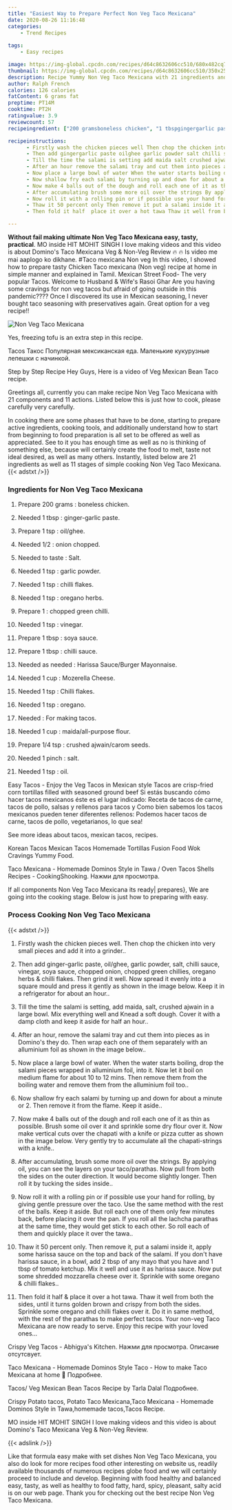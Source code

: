 ```yaml
---
title: "Easiest Way to Prepare Perfect Non Veg Taco Mexicana"
date: 2020-08-26 11:16:48
categories:
    - Trend Recipes
    
tags:
    - Easy recipes

image: https://img-global.cpcdn.com/recipes/d64c8632606cc510/680x482cq70/non-veg-taco-mexicana-recipe-main-photo.jpg
thumbnail: https://img-global.cpcdn.com/recipes/d64c8632606cc510/350x250cq70/non-veg-taco-mexicana-recipe-main-photo.jpg
description: Recipe Yummy Non Veg Taco Mexicana with 21 ingredients and 11 stages of easy cooking.
author: Ralph French
calories: 126 calories
fatContent: 6 grams fat
preptime: PT14M
cooktime: PT2H
ratingvalue: 3.9
reviewcount: 57
recipeingredient: ["200 gramsboneless chicken", "1 tbspgingergarlic paste", "1 tspoilghee", "1/2onion chopped", "to tasteSalt", "1 tspgarlic powder", "1 tspchilli flakes", "1 tsporegano herbs", "1chopped green chilli", "1 tspvinegar", "1 tbspsoya sauce", "1 tbspchilli sauce", "as neededHarissa SauceBurger Mayonnaise", "1 cupMozerella Cheese", "1 tspChilli flakes", "1 tsporegano", "For making tacos", "1 cupmaidaallpurpose flour", "1/4 tspcrushed ajwaincarom seeds", "1 pinchsalt", "1 tspoil"]

recipeinstructions: 
      - Firstly wash the chicken pieces well Then chop the chicken into very small pieces and add it into a grinder 
      - Then add gingergarlic paste oilghee garlic powder salt chilli sauce vinegar soya sauce chopped onion chopped green chillies oregano herbs  chilli flakes Then grind it well Now spread it evenly into a square mould and press it gently as shown in the image below Keep it in a refrigerator for about an hour 
      - Till the time the salami is setting add maida salt crushed ajwain in a large bowl Mix everything well and Knead a soft dough Cover it with a damp cloth and keep it aside for half an hour 
      - After an hour remove the salami tray and cut them into pieces as in Dominos they do Then wrap each one of them separately with an alluminium foil as shown in the image below 
      - Now place a large bowl of water When the water starts boiling drop the salami pieces wrapped in alluminium foil into it Now let it boil on medium flame for about 10 to 12 mins Then remove them from the boiling water and remove them from the alluminium foil too 
      - Now shallow fry each salami by turning up and down for about a minute or 2 Then remove it from the flame Keep it aside 
      - Now make 4 balls out of the dough and roll each one of it as thin as possible Brush some oil over it and sprinkle some dry flour over it Now make vertical cuts over the chapati with a knife or pizza cutter as shown in the image below Very gently try to accumulate all the chapatistrings with a knife 
      - After accumulating brush some more oil over the strings By applying oil you can see the layers on your tacoparathas Now pull from both the sides on the outer direction It would become slightly longer Then roll it by tucking the sides inside 
      - Now roll it with a rolling pin or if possible use your hand for rolling by giving gentle pressure over the taco Use the same method with the rest of the balls Keep it aside But roll each one of them only few minutes back before placing it over the pan If you roll all the lachcha parathas at the same time they would get stick to each other So roll each of them and quickly place it over the tawa 
      - Thaw it 50 percent only Then remove it put a salami inside it apply some harissa sauce on the top and back of the salami If you dont have harissa sauce in a bowl add 2 tbsp of any mayo that you have and 1 tbsp of tomato ketchup Mix it well and use it as harissa sauce Now put some shredded mozzarella cheese over it Sprinkle with some oregano  chilli flakes 
      - Then fold it half  place it over a hot tawa Thaw it well from both the sides until it turns golden brown and crispy from both the sides Sprinkle some oregano and chilli flakes over it Do it in same method with the rest of the parathas to make perfect tacos Your nonveg Taco Mexicana are now ready to serve Enjoy this recipe with your loved ones

---
```




**Without fail making ultimate Non Veg Taco Mexicana easy, tasty, practical**. MO inside HIT MOHIT SINGH I love making videos and this video is about Domino&#39;s Taco Mexicana Veg &amp; Non-Veg Review 🔥 🔥 Is video me mai aaplogo ko dikhane. #Taco mexicana Non veg In this video, I showed how to prepare tasty Chicken Taco mexicana (Non veg) recipe at home in simple manner and explained in Tamil. Mexican Street Food- The very popular Tacos. Welcome to Husband &amp; Wife&#39;s Rasoi Ghar Are you having some cravings for non veg tacos but afraid of going outside in this pandemic???? Once I discovered its use in Mexican seasoning, I never bought taco seasoning with preservatives again. Great option for a veg recipe!!


![Non Veg Taco Mexicana](https://img-global.cpcdn.com/recipes/d64c8632606cc510/680x482cq70/non-veg-taco-mexicana-recipe-main-photo.jpg "Non Veg Taco Mexicana")



Yes, freezing tofu is an extra step in this recipe.

Tacos Такос Популярная мексиканская еда. Маленькие кукурузные лепешки с начинкой.

Step by Step Recipe Hey Guys, Here is a video of Veg Mexican Bean Taco recipe.


Greetings all, currently you can make recipe Non Veg Taco Mexicana with 21 components and 11 actions. Listed below this is just how to cook, please carefully very carefully.

In cooking there are some phases that have to be done, starting to prepare active ingredients, cooking tools, and additionally understand how to start from beginning to food preparation is all set to be offered as well as appreciated. See to it you has enough time as well as no is thinking of something else, because will certainly create the food to melt, taste not ideal desired, as well as many others. Instantly, listed below are 21 ingredients as well as 11 stages of simple cooking Non Veg Taco Mexicana.
{{< adstxt />}}

### Ingredients for Non Veg Taco Mexicana


1. Prepare 200 grams : boneless chicken.

1. Needed 1 tbsp : ginger-garlic paste.

1. Prepare 1 tsp : oil/ghee.

1. Needed 1/2 : onion chopped.

1. Needed to taste : Salt.

1. Needed 1 tsp : garlic powder.

1. Needed 1 tsp : chilli flakes.

1. Needed 1 tsp : oregano herbs.

1. Prepare 1 : chopped green chilli.

1. Needed 1 tsp : vinegar.

1. Prepare 1 tbsp : soya sauce.

1. Prepare 1 tbsp : chilli sauce.

1. Needed as needed : Harissa Sauce/Burger Mayonnaise.

1. Needed 1 cup : Mozerella Cheese.

1. Needed 1 tsp : Chilli flakes.

1. Needed 1 tsp : oregano.

1. Needed  : For making tacos.

1. Needed 1 cup : maida/all-purpose flour.

1. Prepare 1/4 tsp : crushed ajwain/carom seeds.

1. Needed 1 pinch : salt.

1. Needed 1 tsp : oil.


Easy Tacos - Enjoy the Veg Tacos in Mexican style Tacos are crisp-fried corn tortillas filled with seasoned ground beef Si estás buscando cómo hacer tacos mexicanos éste es el lugar indicado: Receta de tacos de carne, tacos de pollo, salsas y rellenos para tacos y Como bien sabemos los tacos mexicanos pueden tener diferentes rellenos: Podemos hacer tacos de carne, tacos de pollo, vegetarianos, lo que sea!

See more ideas about tacos, mexican tacos, recipes.

Korean Tacos Mexican Tacos Homemade Tortillas Fusion Food Wok Cravings Yummy Food.

Taco Mexicana - Homemade Dominos Style in Tawa / Oven Tacos Shells Recipes - CookingShooking. Нажми для просмотра.


If all components Non Veg Taco Mexicana its ready| prepares}, We are going into the cooking stage. Below is just how to preparing with easy.

### Process Cooking Non Veg Taco Mexicana

{{< adstxt />}}


1. Firstly wash the chicken pieces well. Then chop the chicken into very small pieces and add it into a grinder..



1. Then add ginger-garlic paste, oil/ghee, garlic powder, salt, chilli sauce, vinegar, soya sauce, chopped onion, chopped green chillies, oregano herbs &amp; chilli flakes. Then grind it well. Now spread it evenly into a square mould and press it gently as shown in the image below. Keep it in a refrigerator for about an hour..



1. Till the time the salami is setting, add maida, salt, crushed ajwain in a large bowl. Mix everything well and Knead a soft dough. Cover it with a damp cloth and keep it aside for half an hour..



1. After an hour, remove the salami tray and cut them into pieces as in Domino&#39;s they do. Then wrap each one of them separately with an alluminium foil as shown in the image below..



1. Now place a large bowl of water. When the water starts boiling, drop the salami pieces wrapped in alluminium foil, into it. Now let it boil on medium flame for about 10 to 12 mins. Then remove them from the boiling water and remove them from the alluminium foil too..



1. Now shallow fry each salami by turning up and down for about a minute or 2. Then remove it from the flame. Keep it aside..



1. Now make 4 balls out of the dough and roll each one of it as thin as possible. Brush some oil over it and sprinkle some dry flour over it. Now make vertical cuts over the chapati with a knife or pizza cutter as shown in the image below. Very gently try to accumulate all the chapati-strings with a knife..



1. After accumulating, brush some more oil over the strings. By applying oil, you can see the layers on your taco/parathas. Now pull from both the sides on the outer direction. It would become slightly longer. Then roll it by tucking the sides inside..



1. Now roll it with a rolling pin or if possible use your hand for rolling, by giving gentle pressure over the taco. Use the same method with the rest of the balls. Keep it aside. But roll each one of them only few minutes back, before placing it over the pan. If you roll all the lachcha parathas at the same time, they would get stick to each other. So roll each of them and quickly place it over the tawa..



1. Thaw it 50 percent only. Then remove it, put a salami inside it, apply some harissa sauce on the top and back of the salami. If you don&#39;t have harissa sauce, in a bowl, add 2 tbsp of any mayo that you have and 1 tbsp of tomato ketchup. Mix it well and use it as harissa sauce. Now put some shredded mozzarella cheese over it. Sprinkle with some oregano &amp; chilli flakes..



1. Then fold it half &amp; place it over a hot tawa. Thaw it well from both the sides, until it turns golden brown and crispy from both the sides. Sprinkle some oregano and chilli flakes over it. Do it in same method, with the rest of the parathas to make perfect tacos. Your non-veg Taco Mexicana are now ready to serve. Enjoy this recipe with your loved ones...




Crispy Veg Tacos - Abhigya&#39;s Kitchen. Нажми для просмотра. Описание отсутсвует.

Taco Mexicana - Homemade Dominos Style Taco - How to make Taco Mexicana at home 🌮 Подробнее.

Tacos/ Veg Mexican Bean Tacos Recipe by Tarla Dalal Подробнее.

Crispy Potato tacos, Potato Taco Mexicana,Taco Mexicana - Homemade Dominos Style in Tawa,homemade tacos,Tacos Recipe.

MO inside HIT MOHIT SINGH I love making videos and this video is about Domino&#39;s Taco Mexicana Veg &amp; Non-Veg Review.


{{< adslink />}}

Like that formula easy make with set dishes Non Veg Taco Mexicana, you also do look for more recipes food other interesting on website us, readily available thousands of numerous recipes globe food and we will certainly proceed to include and develop. Beginning with food healthy and balanced easy, tasty, as well as healthy to food fatty, hard, spicy, pleasant, salty acid is on our web page. Thank you for checking out the best recipe Non Veg Taco Mexicana.
